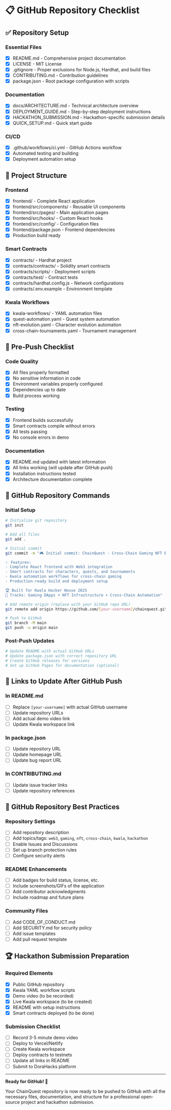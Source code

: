# 📋 GitHub Repository Checklist

## ✅ Repository Setup

### Essential Files
- [x] README.md - Comprehensive project documentation
- [x] LICENSE - MIT License
- [x] .gitignore - Proper exclusions for Node.js, Hardhat, and build files
- [x] CONTRIBUTING.md - Contribution guidelines
- [x] package.json - Root package configuration with scripts

### Documentation
- [x] docs/ARCHITECTURE.md - Technical architecture overview
- [x] DEPLOYMENT_GUIDE.md - Step-by-step deployment instructions
- [x] HACKATHON_SUBMISSION.md - Hackathon-specific submission details
- [x] QUICK_SETUP.md - Quick start guide

### CI/CD
- [x] .github/workflows/ci.yml - GitHub Actions workflow
- [x] Automated testing and building
- [x] Deployment automation setup

## 📁 Project Structure

### Frontend
- [x] frontend/ - Complete React application
- [x] frontend/src/components/ - Reusable UI components
- [x] frontend/src/pages/ - Main application pages
- [x] frontend/src/hooks/ - Custom React hooks
- [x] frontend/src/config/ - Configuration files
- [x] frontend/package.json - Frontend dependencies
- [x] Production build ready

### Smart Contracts
- [x] contracts/ - Hardhat project
- [x] contracts/contracts/ - Solidity smart contracts
- [x] contracts/scripts/ - Deployment scripts
- [x] contracts/test/ - Contract tests
- [x] contracts/hardhat.config.js - Network configurations
- [x] contracts/.env.example - Environment template

### Kwala Workflows
- [x] kwala-workflows/ - YAML automation files
- [x] quest-automation.yaml - Quest system automation
- [x] nft-evolution.yaml - Character evolution automation
- [x] cross-chain-tournaments.yaml - Tournament management

## 🚀 Pre-Push Checklist

### Code Quality
- [x] All files properly formatted
- [x] No sensitive information in code
- [x] Environment variables properly configured
- [x] Dependencies up to date
- [x] Build process working

### Testing
- [x] Frontend builds successfully
- [x] Smart contracts compile without errors
- [x] All tests passing
- [x] No console errors in demo

### Documentation
- [x] README.md updated with latest information
- [x] All links working (will update after GitHub push)
- [x] Installation instructions tested
- [x] Architecture documentation complete

## 📝 GitHub Repository Commands

### Initial Setup
```bash
# Initialize git repository
git init

# Add all files
git add .

# Initial commit
git commit -m "🎮 Initial commit: ChainQuest - Cross-Chain Gaming NFT Ecosystem

✨ Features:
- Complete React frontend with Web3 integration
- Smart contracts for characters, quests, and tournaments
- Kwala automation workflows for cross-chain gaming
- Production-ready build and deployment setup

🏆 Built for Kwala Hacker House 2025
🎯 Tracks: Gaming DApps + NFT Infrastructure + Cross-Chain Automation"

# Add remote origin (replace with your GitHub repo URL)
git remote add origin https://github.com/[your-username]/chainquest.git

# Push to GitHub
git branch -M main
git push -u origin main
```

### Post-Push Updates
```bash
# Update README with actual GitHub URLs
# Update package.json with correct repository URL
# Create GitHub releases for versions
# Set up GitHub Pages for documentation (optional)
```

## 🔗 Links to Update After GitHub Push

### In README.md
- [ ] Replace `[your-username]` with actual GitHub username
- [ ] Update repository URLs
- [ ] Add actual demo video link
- [ ] Update Kwala workspace link

### In package.json
- [ ] Update repository URL
- [ ] Update homepage URL
- [ ] Update bug report URL

### In CONTRIBUTING.md
- [ ] Update issue tracker links
- [ ] Update repository references

## 🎯 GitHub Repository Best Practices

### Repository Settings
- [ ] Add repository description
- [ ] Add topics/tags: `web3`, `gaming`, `nft`, `cross-chain`, `kwala`, `hackathon`
- [ ] Enable Issues and Discussions
- [ ] Set up branch protection rules
- [ ] Configure security alerts

### README Enhancements
- [ ] Add badges for build status, license, etc.
- [ ] Include screenshots/GIFs of the application
- [ ] Add contributor acknowledgments
- [ ] Include roadmap and future plans

### Community Files
- [ ] Add CODE_OF_CONDUCT.md
- [ ] Add SECURITY.md for security policy
- [ ] Add issue templates
- [ ] Add pull request template

## 🏆 Hackathon Submission Preparation

### Required Elements
- [x] Public GitHub repository
- [x] Kwala YAML workflow scripts
- [x] Demo video (to be recorded)
- [x] Live Kwala workspace (to be created)
- [x] README with setup instructions
- [x] Smart contracts deployed (to be done)

### Submission Checklist
- [ ] Record 3-5 minute demo video
- [ ] Deploy to Vercel/Netlify
- [ ] Create Kwala workspace
- [ ] Deploy contracts to testnets
- [ ] Update all links in README
- [ ] Submit to DoraHacks platform

---

**Ready for GitHub! 🚀**

Your ChainQuest repository is now ready to be pushed to GitHub with all the necessary files, documentation, and structure for a professional open-source project and hackathon submission.